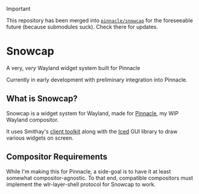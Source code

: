 > [!IMPORTANT]
> This repository has been merged into [`pinnacle/snowcap`](https://github.com/pinnacle-comp/pinnacle/tree/main/snowcap) for the foreseeable future (because submodules suck).
> Check there for updates.

# Snowcap
A very, *very* Wayland widget system built for Pinnacle

Currently in early development with preliminary integration into Pinnacle.

## What is Snowcap?
Snowcap is a widget system for Wayland, made for [Pinnacle](https://github.com/pinnacle-comp/pinnacle),
my WIP Wayland compositor.

It uses Smithay's [client toolkit](https://github.com/Smithay/client-toolkit) along with the
[Iced](https://github.com/iced-rs/iced) GUI library to draw various widgets on screen.

## Compositor Requirements
While I'm making this for Pinnacle, a side-goal is to have it at least somewhat compositor-agnostic.
To that end, compatible compositors must implement the wlr-layer-shell protocol for Snowcap to work.
